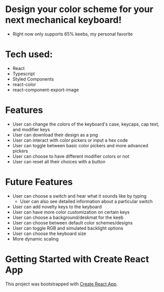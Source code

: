 # Design your color scheme for your next mechanical keyboard! 
- Right now only supports 65% keebs, my personal favorite

# Tech used: 
- React 
- Typescript 
- Styled Components
- react-color
- react-component-export-image

# Features
- User can change the colors of the keyboard's case, keycaps, cap text, and modifier keys 
- User can download their design as a png 
- User can interact with color pickers or input a hex code 
- User can toggle between basic color pickers and more advanced pickers
- User can choose to have different modifier colors or not
- User can reset all their choices with a button

# Future Features 
- User can choose a switch and hear what it sounds like by typing
  - User can also see detailed information about a particular switch
- User can add novelty keys to the keyboard 
- User can have more color customization on certain keys
- User can choose a background/deskmat for the keeb
- User can choose between default color schemes/designs
- User can toggle RGB and simulated backlight options 
- User can choose the keyboard size 
- More dynamic scaling

# Getting Started with Create React App

This project was bootstrapped with [Create React App](https://github.com/facebook/create-react-app).
